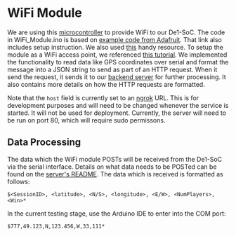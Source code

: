 # WiFi Module
We are using this [microcontroller](https://learn.adafruit.com/adafruit-huzzah-esp8266-breakout/overview) to provide WiFi to
our De1-SoC. The code in WiFi_Module.ino is based on 
[example code from Adafruit](https://learn.adafruit.com/adafruit-huzzah-esp8266-breakout/using-arduino-ide). That link also includes setup instruction. We also
used [this](https://randomnerdtutorials.com/esp8266-nodemcu-http-get-post-arduino/#http-post) handy resource. To setup the module as a WiFi access point, we
referenced [this tutorial](https://learn.sparkfun.com/tutorials/esp8266-thing-hookup-guide/example-sketch-ap-web-server#:~:text=Not%20only%20can%20the%20ESP8266,pages%20to%20any%20connected%20client.).
We implemented the functionality to read data like GPS coordinates over serial and format the message into a JSON string to send as part of an HTTP request. When it send the request, it sends it to our 
[backend server](../../Server/) for further processing. It also contains more details on how the HTTP requests are formatted.

Note that the `host` field is currently set to an [ngrok](https://ngrok.com/) URL. This is for development purposes and
will need to be changed whenever the service is started. It will not be used for deployment. Currently, the server
will need to be run on port 80, which will require sudo permissons.

## Data Processing
The data which the WiFi module POSTs will be received from the De1-SoC via the serial interface. Details on what data
needs to be POSTed can be found on the [server's README](../../Server/README.md). The data which is received is
formatted as follows:
```
$<SessionID>, <latitude>, <N/S>, <longitude>, <E/W>, <NumPlayers>, <Win>*
```
In the current testing stage, use the Arduino IDE to enter into the COM port:
```
$777,49.123,N,123.456,W,33,111*
```
